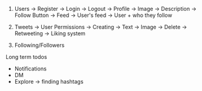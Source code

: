 1. Users
    -> Register
    -> Login
    -> Logout
    -> Profile
        -> Image
        -> Description
        -> Follow Button
    -> Feed
        -> User's feed
        -> User + who they follow

2. Tweets
    -> User Permissions
        -> Creating
            -> Text
            -> Image
        -> Delete
        -> Retweeting
        -> Liking system

3. Following/Followers


Long term todos
- Notifications
- DM
- Explore -> finding hashtags